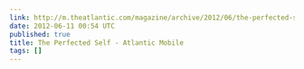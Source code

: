 ```yaml
---
link: http://m.theatlantic.com/magazine/archive/2012/06/the-perfected-self/8970/
date: 2012-06-11 00:54 UTC
published: true
title: The Perfected Self - Atlantic Mobile
tags: []
---
```




